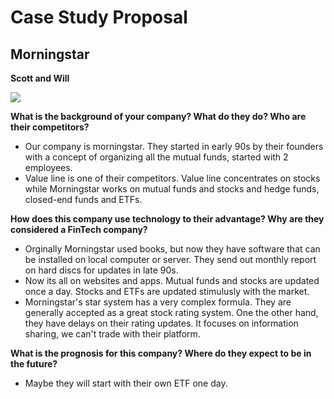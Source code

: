 

  # Case Study Proposal 
  ## **Morningstar**
  **Scott and Will**


  ![](https://www.domini.com/uploads/page_images/_360xAUTO_fit_center-center/Morningstar-5Star-Overall-Icon.gif) 


 **What is the background of your company? What do they do? Who are their competitors?** 

  * Our company is morningstar.
  They started in early 90s by their founders with a concept of organizing all the mutual funds, started with 2 employees. 
  * Value line is one of their competitors. Value line concentrates on stocks while Morningstar works on mutual funds and stocks and hedge funds, closed-end funds and ETFs.

  **How does this company use technology to their advantage? Why are they considered a FinTech company?**

  * Orginally Morningstar used books, but now they have software that can be installed on local computer or server. They send out monthly report on hard discs for updates in late 90s. 
  * Now its all on websites and apps. Mutual funds and stocks are updated once a day. Stocks and ETFs are updated stimulusly with the market.
  * Morningstar's star system has a very complex formula. They are generally accepted as a great stock rating system. One the other hand, they have delays on their rating updates. It focuses on information sharing, we can't trade with their platform.

  **What is the prognosis for this company? Where do they expect to be in the future?**
  
  * Maybe they will start with their own ETF one day. 
